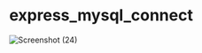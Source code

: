 # express_mysql_connect
![Screenshot (24)](https://github.com/jydhasan/express_mysql_connect/assets/73984325/63761b97-b656-4b25-adf5-3fcfd95ba501)
